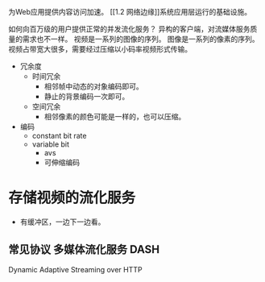 为Web应用提供内容访问加速。
[[1.2 网络边缘]]系统应用层运行的基础设施。

如何向百万级的用户提供正常的并发流化服务？
异构的客户端，对流媒体服务质量的需求也不一样。
视频是一系列的图像的序列。
图像是一系列的像素的序列。
视频占带宽大很多，需要经过压缩以小码率视频形式传输。
- 冗余度
	- 时间冗余
		- 相邻帧中动态的对象编码即可。
		- 静止的背景编码一次即可。
	- 空间冗余
		- 相邻像素的颜色可能是一样的，也可以压缩。
- 编码
	- constant bit rate
	- variable bit
		- avs
		- 可伸缩编码
# 存储视频的流化服务
- 有缓冲区，一边下一边看。
## 常见协议 多媒体流化服务 DASH
Dynamic Adaptive Streaming over HTTP

# 